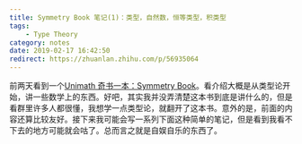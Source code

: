 ```yaml
---
title: Symmetry Book 笔记(1)：类型，自然数，恒等类型，积类型
tags: 
    - Type Theory
category: notes
date: 2019-02-17 16:42:50
redirect: https://zhuanlan.zhihu.com/p/56935064
---
```

前两天看到一个[Unimath 奇书一本：Symmetry Book](https://zhuanlan.zhihu.com/p/56755893)。看介绍大概是从类型论开始，讲一些数学上的东西。好吧，其实我并没弄清楚这本书到底是讲什么的，但是看群里许多人都很懂，我想学一点类型论，就翻开了这本书。意外的是，前面的内容还算比较友好。接下来我可能会写一系列下面这种简单的笔记，但是看到我看不下去的地方可能就会咕了。总而言之就是自娱自乐的东西了。
